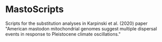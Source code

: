 # MastoScripts

Scripts for the substitution analyses in Karpinski et al. (2020) paper "American mastodon mitochondrial genomes suggest multiple dispersal events in response to Pleistocene climate oscillations."


